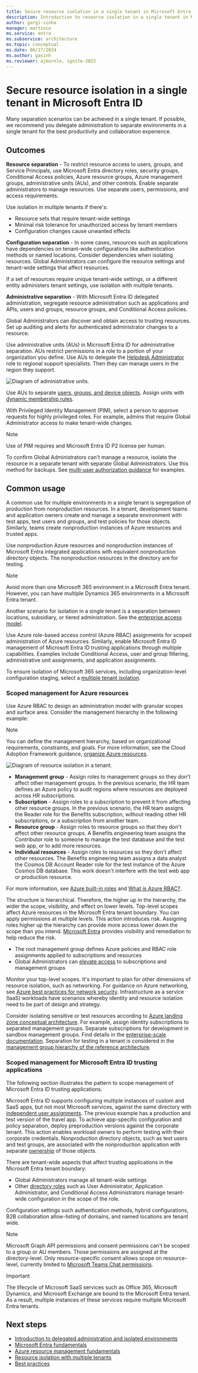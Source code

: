 ```yaml
---
title: Secure resource isolation in a single tenant in Microsoft Entra ID
description: Introduction to resource isolation in a single tenant in Microsoft Entra ID.
author: gargi-sinha
manager: martinco
ms.service: entra
ms.subservice: architecture
ms.topic: conceptual
ms.date: 06/27/2024
ms.author: gasinh
ms.reviewer: ajburnle, ignite-2022
---
```


# Secure resource isolation in a single tenant in Microsoft Entra ID

Many separation scenarios can be achieved in a single tenant. If possible, we recommend you delegate administration to separate environments in a single tenant for the best productivity and collaboration experience.

## Outcomes

**Resource separation** - To restrict resource access to users, groups, and Service Principals, use Microsoft Entra directory roles, security groups, Conditional Access policies, Azure resource groups, Azure management groups, administrative units (AUs), and other controls. Enable separate administrators to manage resources. Use separate users, permissions, and access requirements.

Use isolation in multiple tenants if there's: 

* Resource sets that require tenant-wide settings
* Minimal risk tolerance for unauthorized access by tenant members
* Configuration changes cause unwanted effects

**Configuration separation** - In some cases, resources such as applications have dependencies on tenant-wide configurations like authentication methods or named locations. Consider dependencies when isolating resources. Global Administrators can configure the resource settings and tenant-wide settings that affect resources.

If a set of resources require unique tenant-wide settings, or a different entity administers tenant settings, use isolation with multiple tenants.

**Administrative separation** - With Microsoft Entra ID delegated administration, segregate resource administration such as applications and APIs, users and groups, resource groups, and Conditional Access policies.

Global Administrators can discover and obtain access to trusting resources. Set up auditing and alerts for authenticated administrator changes to a resource.

Use administrative units (AUs) in Microsoft Entra ID for administrative separation. AUs restrict permissions in a role to a portion of your organization you define. Use AUs to delegate the [Helpdesk Administrator](~/identity/role-based-access-control/permissions-reference.md) role to regional support specialists. Then they can manage users in the region they support.

   ![Diagram of administrative units.](media/secure-single-tenant/administrative-units.png)

Use AUs to separate [users, groups, and device objects](~/identity/role-based-access-control/administrative-units.md). Assign units with [dynamic membership rules](~/identity/role-based-access-control/admin-units-members-dynamic.md).

With Privileged Identity Management (PIM), select a person to approve requests for highly privileged roles. For example, admins that require Global Administrator access to make tenant-wide changes.

   >[!NOTE]
   >Use of PIM requires and Microsoft Entra ID P2 license per human.

To confirm  Global Administrators can't manage a resource, isolate the resource in a separate tenant with separate Global Administrators. Use this method for backups. See [multi-user authorization guidance](/azure/backup/multi-user-authorization) for examples.

## Common usage

A common use for multiple environments in a single tenant is segregation of production from nonproduction resources. In a tenant, development teams and application owners create and manage a separate environment with test apps, test users and groups, and test policies for those objects. Similarly, teams create nonproduction instances of Azure resources and trusted apps.

Use nonproduction Azure resources and nonproduction instances of Microsoft Entra integrated applications with equivalent nonproduction directory objects. The nonproduction resources in the directory are for testing.

   >[!NOTE]
   >Avoid more than one Microsoft 365 environment in a Microsoft Entra tenant. However, you can have multiple Dynamics 365 environments in a Microsoft Entra tenant.

Another scenario for isolation in a single tenant is a separation between locations, subsidiary, or tiered administration. See the [enterprise access model](/security/privileged-access-workstations/privileged-access-access-model).

Use Azure role-based access control (Azure RBAC) assignments for scoped administration of Azure resources. Similarly, enable Microsoft Entra ID management of Microsoft Entra ID trusting applications through multiple capabilities. Examples include Conditional Access, user and group filtering, administrative unit assignments, and application assignments.

To ensure isolation of Microsoft 365 services, including organization-level configuration staging, select a [multiple tenant isolation](/azure/backup/multi-user-authorization).

### Scoped management for Azure resources

Use Azure RBAC to design an administration model with granular scopes and surface area. Consider the management hierarchy in the following example:

   >[!NOTE]
   >You can define the management hierarchy, based on organizational requirements, constraints, and goals. For more information, see the Cloud Adoption Framework guidance, [organize Azure resources](/azure/cloud-adoption-framework/ready/azure-setup-guide/organize-resources).

   ![Diagram of resource isolation in a tenant.](media/secure-single-tenant/resource-hierarchy.png)

* **Management group** - Assign roles to management groups so they don't affect other management groups. In the previous scenario, the HR team defines an Azure policy to audit regions where resources are deployed across HR subscriptions.
* **Subscription** - Assign roles to a subscription to prevent it from affecting other resource groups. In the previous scenario, the HR team assigns the Reader role for the Benefits subscription, without reading other HR subscriptions, or a subscription from another team.
* **Resource group** - Assign roles to resource groups so that they don't affect other resource groups. A Benefits engineering team assigns the Contributor role to someone to manage the test database and the test web app, or to add more resources.
* **Individual resources** - Assign roles to resources so they don't affect other resources. The Benefits engineering team assigns a data analyst the Cosmos DB Account Reader role for the test instance of the Azure Cosmos DB database. This work doesn't interfere with the test web app or production resource.

For more information, see [Azure built-in roles](/azure/role-based-access-control/built-in-roles) and [What is Azure RBAC?](/azure/role-based-access-control/overview).

The structure is hierarchical. Therefore, the higher up in the hierarchy, the wider the scope, visibility, and effect on lower levels. Top-level scopes affect Azure resources in the Microsoft Entra tenant boundary. You can apply permissions at multiple levels. This action introduces risk. Assigning roles higher up the hierarchy can provide more access lower down the scope than you intend. [Microsoft Entra](https://www.microsoft.com/security/business/identity-access/microsoft-entra-permissions-management) provides visibility and remediation to help reduce the risk. 

* The root management group defines Azure policies and RBAC role assignments applied to subscriptions and resources
* Global Administrators can [elevate access](https://aka.ms/AzureADSecuredAzure/12a) to subscriptions and management groups

Monitor your top-level scopes. It's important to plan for other dimensions of resource isolation, such as networking. For guidance on Azure networking, see [Azure best practices for network security](/azure/security/fundamentals/network-best-practices). Infrastructure as a service (IaaS) workloads have scenarios whereby identity and resource isolation need to be part of design and strategy.

Consider isolating sensitive or test resources according to [Azure landing zone conceptual architecture](/azure/cloud-adoption-framework/ready/landing-zone/). For example, assign identity subscriptions to separated management groups. Separate subscriptions for development in sandbox management groups. Find details in the [enterprise-scale documentation](/azure/cloud-adoption-framework/ready/enterprise-scale/faq). Separation for testing in a tenant is considered in the [management group hierarchy of the reference architecture](/azure/cloud-adoption-framework/ready/enterprise-scale/testing-approach).

<a name='scoped-management-for-azure-ad-trusting-applications'></a>

### Scoped management for Microsoft Entra ID trusting applications

The following section illustrates the pattern to scope management of Microsoft Entra ID trusting applications. 

Microsoft Entra ID supports configuring multiple instances of custom and SaaS apps, but not most Microsoft services, against the same directory with [independent user assignments](~/identity/enterprise-apps/assign-user-or-group-access-portal.md). The previous example has a production and test version of the travel app. To achieve app-specific configuration and policy separation, deploy preproduction versions against the corporate tenant. This action enables workload owners to perform testing with their corporate credentials. Nonproduction directory objects, such as test users and test groups, are associated with the nonproduction application with separate [ownership](https://aka.ms/AzureADSecuredAzure/14a) of those objects.

There are tenant-wide aspects that affect trusting applications in the Microsoft Entra tenant boundary:

* Global Administrators manage all tenant-wide settings
* Other [directory roles](https://aka.ms/AzureADSecuredAzure/14b) such as User Administrator, Application Administrator, and Conditional Access Administrators manage tenant-wide configuration in the scope of the role.

Configuration settings such authentication methods, hybrid configurations, B2B collaboration allow-listing of domains, and named locations are tenant wide.

   >[!NOTE]
   >Microsoft Graph API permissions and consent permissions can't be scoped to a group or AU members. Those permissions are assigned at the directory-level. Only resource-specific consent allows scope on resource-level, currently limited to [Microsoft Teams Chat permissions](/microsoftteams/platform/graph-api/rsc/resource-specific-consent).

   >[!IMPORTANT]
   >The lifecycle of Microsoft SaaS services such as Office 365, Microsoft Dynamics, and Microsoft Exchange are bound to the Microsoft Entra tenant. As a result, multiple instances of these services require multiple Microsoft Entra tenants. 

## Next steps

* [Introduction to delegated administration and isolated environments](secure-introduction.md)
* [Microsoft Entra fundamentals](./secure-fundamentals.md)
* [Azure resource management fundamentals](secure-resource-management.md)
* [Resource isolation with multiple tenants](secure-multiple-tenants.md)
* [Best practices](secure-best-practices.md)
